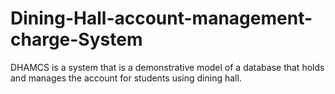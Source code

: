 # Dining-Hall-account-management-charge-System

DHAMCS is a system that is a demonstrative model of a database that holds and manages the account for students using dining hall.
